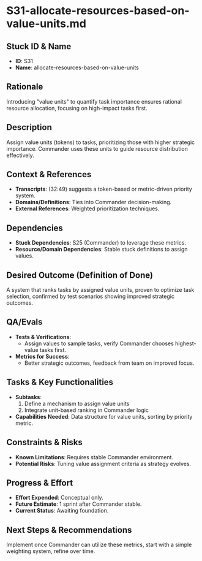 # S31-allocate-resources-based-on-value-units.md

## Stuck ID & Name

- **ID**: S31
- **Name**: allocate-resources-based-on-value-units

## Rationale

Introducing "value units" to quantify task importance ensures rational resource
allocation, focusing on high-impact tasks first.

## Description

Assign value units (tokens) to tasks, prioritizing those with higher strategic
importance. Commander uses these units to guide resource distribution
effectively.

## Context & References

- **Transcripts**: (32:49) suggests a token-based or metric-driven priority
  system.
- **Domains/Definitions**: Ties into Commander decision-making.
- **External References**: Weighted prioritization techniques.

## Dependencies

- **Stuck Dependencies**: S25 (Commander) to leverage these metrics.
- **Resource/Domain Dependencies**: Stable stuck definitions to assign values.

## Desired Outcome (Definition of Done)

A system that ranks tasks by assigned value units, proven to optimize task
selection, confirmed by test scenarios showing improved strategic outcomes.

## QA/Evals

- **Tests & Verifications**:
  - Assign values to sample tasks, verify Commander chooses highest-value tasks
    first.
- **Metrics for Success**:
  - Better strategic outcomes, feedback from team on improved focus.

## Tasks & Key Functionalities

- **Subtasks**:
  1. Define a mechanism to assign value units
  2. Integrate unit-based ranking in Commander logic
- **Capabilities Needed**: Data structure for value units, sorting by priority
  metric.

## Constraints & Risks

- **Known Limitations**: Requires stable Commander environment.
- **Potential Risks**: Tuning value assignment criteria as strategy evolves.

## Progress & Effort

- **Effort Expended**: Conceptual only.
- **Future Estimate**: 1 sprint after Commander stable.
- **Current Status**: Awaiting foundation.

## Next Steps & Recommendations

Implement once Commander can utilize these metrics, start with a simple
weighting system, refine over time.
